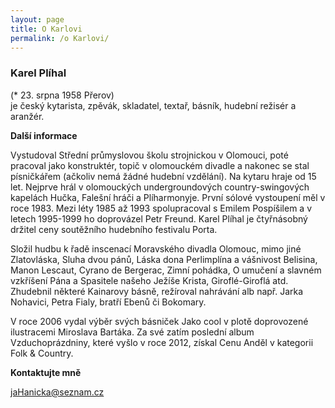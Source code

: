 ```yaml
---
layout: page
title: O Karlovi
permalink: /o Karlovi/
---
```


### Karel Plíhal

(* 23. srpna 1958 Přerov) <br>
je český kytarista, zpěvák, skladatel, textař, básník, hudební režisér a aranžér.

<b>Další informace</b>

<p>Vystudoval Střední průmyslovou školu strojnickou v Olomouci, poté pracoval jako konstruktér, topič v olomouckém divadle a nakonec se stal písničkářem (ačkoliv nemá žádné hudební vzdělání). Na kytaru hraje od 15 let. Nejprve hrál v olomouckých undergroundových country-swingových kapelách Hučka, Falešní hráči a Plíharmonyje. První sólové vystoupení měl v roce 1983. Mezi léty 1985 až 1993 spolupracoval s Emilem Pospíšilem a v letech 1995-1999 ho doprovázel Petr Freund. Karel Plíhal je čtyřnásobný držitel ceny soutěžního hudebního festivalu Porta.</p>
<p>Složil hudbu k řadě inscenací Moravského divadla Olomouc, mimo jiné Zlatovláska, Sluha dvou pánů, Láska dona Perlimplína a vášnivost Belisina, Manon Lescaut, Cyrano de Bergerac, Zimní pohádka, O umučení a slavném vzkříšení Pána a Spasitele našeho Ježíše Krista, Giroflé-Giroflá atd. Zhudebnil některé Kainarovy básně, režíroval nahrávání alb např. Jarka Nohavici, Petra Fialy, bratří Ebenů či Bokomary.</p>
<p>V roce 2006 vydal výběr svých básniček Jako cool v plotě doprovozené ilustracemi Miroslava Bartáka. Za své zatím poslední album Vzduchoprázdniny, které vyšlo v roce 2012, získal Cenu Anděl v kategorii Folk & Country.</p>

<b>Kontaktujte mně</b>

[jaHanicka@seznam.cz](mailto:jaHanicka@seznam.cz)
